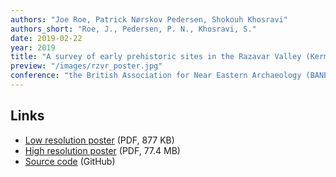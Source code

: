 ```yaml
---
authors: "Joe Roe, Patrick Nørskov Pedersen, Shokouh Khosravi"
authors_short: "Roe, J., Pedersen, P. N., Khosravi, S."
date: 2019-02-22
year: 2019
title: "A survey of early prehistoric sites in the Razavar Valley (Kermanshah, Iran)"
preview: "/images/rzvr_poster.jpg"
conference: "the British Association for Near Eastern Archaeology (BANEA) annual conference, Liverpool"
---
```


## Links

* [Low resolution poster](/pdf/Poster_BANEA2019_small.pdf) (PDF, 877 KB)
* [High resolution poster](/pdf/Poster_BANEA2019.pdf) (PDF, 77.4 MB)
* [Source code](https://github.com/joeroe/rzvr_poster) (GitHub)

